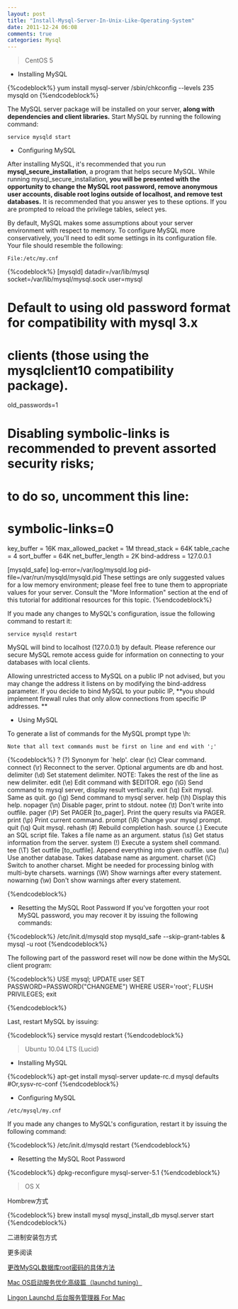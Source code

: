 ```yaml
---
layout: post
title: "Install-Mysql-Server-In-Unix-Like-Operating-System"
date: 2011-12-24 06:08
comments: true
categories: Mysql
---
```


>CentOS 5

- Installing MySQL

{%codeblock%}
yum install mysql-server
/sbin/chkconfig --levels 235 mysqld on
{%endcodeblock%}

The MySQL server package will be installed on your server, **along with dependencies and client libraries.** Start MySQL by running the following command:

`service mysqld start`

- Configuring MySQL

After installing MySQL, it's recommended that you run **mysql_secure_installation**, a program that helps secure MySQL. While running mysql_secure_installation, **you will be presented with the opportunity to change the MySQL root password, remove anonymous user accounts, disable root logins outside of localhost, and remove test databases.** It is recommended that you answer yes to these options. If you are prompted to reload the privilege tables, select yes. 


By default, MySQL makes some assumptions about your server environment with respect to memory. To configure MySQL more conservatively, you'll need to edit some settings in its configuration file. Your file should resemble the following:

`File:/etc/my.cnf`

{%codeblock%}
[mysqld]
datadir=/var/lib/mysql
socket=/var/lib/mysql/mysql.sock
user=mysql
# Default to using old password format for compatibility with mysql 3.x
# clients (those using the mysqlclient10 compatibility package).
old_passwords=1

# Disabling symbolic-links is recommended to prevent assorted security risks;
# to do so, uncomment this line:
# symbolic-links=0

key_buffer = 16K
max_allowed_packet = 1M
thread_stack = 64K
table_cache = 4
sort_buffer = 64K
net_buffer_length = 2K
bind-address = 127.0.0.1

[mysqld_safe]
log-error=/var/log/mysqld.log
pid-file=/var/run/mysqld/mysqld.pid
These settings are only suggested values for a low memory environment; please feel free to tune them to appropriate values for your server. Consult the "More Information" section at the end of this tutorial for additional resources for this topic.
{%endcodeblock%}

If you made any changes to MySQL's configuration, issue the following command to restart it:

`service mysqld restart`

MySQL will bind to localhost (127.0.0.1) by default. Please reference our secure MySQL remote access guide for information on connecting to your databases with local clients.

Allowing unrestricted access to MySQL on a public IP not advised, but you may change the address it listens on by modifying the bind-address parameter. If you decide to bind MySQL to your public IP, **you should implement firewall rules that only allow connections from specific IP addresses.
**

- Using MySQL

To generate a list of commands for the MySQL prompt type \h:


`Note that all text commands must be first on line and end with ';'`

{%codeblock%}
?         (\?) Synonym for `help'.
clear     (\c) Clear command.
connect   (\r) Reconnect to the server. Optional arguments are db and host.
delimiter (\d) Set statement delimiter. NOTE: Takes the rest of the line as new delimiter.
edit      (\e) Edit command with $EDITOR.
ego       (\G) Send command to mysql server, display result vertically.
exit      (\q) Exit mysql. Same as quit.
go        (\g) Send command to mysql server.
help      (\h) Display this help.
nopager   (\n) Disable pager, print to stdout.
notee     (\t) Don't write into outfile.
pager     (\P) Set PAGER [to_pager]. Print the query results via PAGER.
print     (\p) Print current command.
prompt    (\R) Change your mysql prompt.
quit      (\q) Quit mysql.
rehash    (\#) Rebuild completion hash.
source    (\.) Execute an SQL script file. Takes a file name as an argument.
status    (\s) Get status information from the server.
system    (\!) Execute a system shell command.
tee       (\T) Set outfile [to_outfile]. Append everything into given outfile.
use       (\u) Use another database. Takes database name as argument.
charset   (\C) Switch to another charset. Might be needed for processing binlog with multi-byte charsets.
warnings  (\W) Show warnings after every statement.
nowarning (\w) Don't show warnings after every statement.

{%endcodeblock%}

- Resetting the MySQL Root Password
If you've forgotten your root MySQL password, you may recover it by issuing the following commands:

{%codeblock%}
/etc/init.d/mysqld stop
mysqld_safe --skip-grant-tables &
mysql -u root
{%endcodeblock%}

The following part of the password reset will now be done within the MySQL client program:

{%codeblock%}
USE mysql;
UPDATE user SET PASSWORD=PASSWORD("CHANGEME") WHERE USER='root';
FLUSH PRIVILEGES;
exit

{%endcodeblock%}

Last, restart MySQL by issuing:

{%codeblock%}
service mysqld restart
{%endcodeblock%}

>Ubuntu 10.04 LTS (Lucid)

- Installing MySQL

{%codeblock%}
apt-get install mysql-server
update-rc.d mysql defaults #Or,sysv-rc-conf
{%endcodeblock%}

- Configuring MySQL

`/etc/mysql/my.cnf `

If you made any changes to MySQL's configuration, restart it by issuing the following command:

{%codeblock%}
/etc/init.d/mysqld restart
{%endcodeblock%}

- Resetting the MySQL Root Password

{%codeblock%}
dpkg-reconfigure mysql-server-5.1
{%endcodeblock%}


> OS X

Hombrew方式

{%codeblock%}
brew install mysql
mysql_install_db
mysql.server start
{%endcodeblock%}

二进制安装包方式


更多阅读

[更改MySQL数据库root密码的具体方法](http://www.2cto.com/database/201006/50201.html "更改MySQL数据库root密码的具体方法")

[Mac OS启动服务优化高级篇（launchd tuning）](http://kenwublog.com/mac-os-launchd-tuning "Mac OS启动服务优化高级篇（launchd tuning）")

[Lingon Launchd 后台服务管理器 For Mac](http://lingon.macgood.com/ "Lingon Launchd 后台服务管理器 For Mac")
